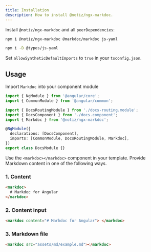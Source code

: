 ```yaml
---
title: Installation
description: How to install @notiz/ngx-markdoc.
---
```


Install `@notiz/ngx-markdoc` and all `peerDependencies`:

```bash
npm i @notiz/ngx-markdoc @markdoc/markdoc js-yaml

npm i -D @types/js-yaml
```

Set `allowSyntheticDefaultImports` to `true` in your `tsconfig.json`.

## Usage

Import `Markdoc` into your component module

```ts
import { NgModule } from '@angular/core';
import { CommonModule } from '@angular/common';

import { DocsRoutingModule } from './docs-routing.module';
import { DocsComponent } from './docs.component';
import { Markdoc } from '@notiz/ngx-markdoc';

@NgModule({
  declarations: [DocsComponent],
  imports: [CommonModule, DocsRoutingModule, Markdoc],
})
export class DocsModule {}
```

Use the `<markdoc></markdoc>` component in your template. Provide Markdown content in one of the following ways.

### 1. Content

```html
<markdoc> 
  # Markdoc for Angular 
</markdoc>
```

### 2. Content input

```html
<markdoc content="# Markdoc for Angular"> </markdoc>
```

### 3. Markdown file

```html
<markdoc src="assets/md/example.md"></markdoc>
```
